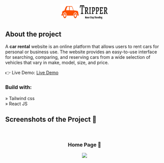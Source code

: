 <div align='center'><img style="width:30%" src='./src/Assets/logo/logo.png'/></div>

<h2>About the project</h2>

  <p>A <b>car rental</b> website is an online platform that allows users to rent cars for personal or business use. The website provides an easy-to-use interface for searching, comparing, and reserving cars from a wide selection of vehicles that vary in make, model, size, and price.</p>

  👉 Live Demo: <a href='#'>Live Demo</a>

<h3>Build with:</h3>

» Tailwind css <br>
» React JS

<h2>Screenshots of the Project 📸</h2>
<br>
<h3 align='center'>Home Page 🏡</h3>

<div align='center'>
<img src='https://github.com/kamlesh2729/Tripper/blob/main/Tripper-fullscreenshot.png'/>
</div>
